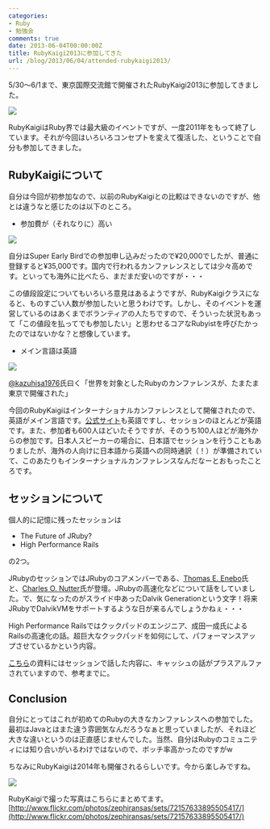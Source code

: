 ```yaml
---
categories:
- Ruby
- 勉強会
comments: true
date: 2013-06-04T00:00:00Z
title: RubyKaigi2013に参加してきた
url: /blog/2013/06/04/attended-rubykaigi2013/
---
```


5/30〜6/1まで、東京国際交流館で開催されたRubyKaigi2013に参加してきました。

<img src="http://farm3.staticflickr.com/2886/8924755070_a89349e1a3_n.jpg"/>

RubyKaigiはRuby界では最大級のイベントですが、一度2011年をもって終了しています。それが今回はいろいろコンセプトを変えて復活した、ということで自分も参加してきました。

## RubyKaigiについて

自分は今回が初参加なので、以前のRubyKaigiとの比較はできないのですが、他とは違うなと感じたのは以下のところ。

- 参加費が（それなりに）高い

<img src="http://farm6.staticflickr.com/5346/8924581912_d947d91aa0_n.jpg"/>

自分はSuper Early Birdでの参加申し込みだったので¥20,000でしたが、普通に登録すると¥35,000です。国内で行われるカンファレンスとしては少々高めです。といっても海外に比べたら、まだまだ安いのですが・・・

この値段設定についてもいろいろ意見はあるようですが、RubyKaigiクラスになると、ものすごい人数が参加したいと思うわけです。しかし、そのイベントを運営しているのはあくまでボランティアの人たちですので、そういった状況もあって「この値段を払ってでも参加したい」と思わせるコアなRubyistを呼びたかったのではないかな？と想像しています。

- メイン言語は英語

<img src="http://farm6.staticflickr.com/5457/8924657854_2a9796348e_n.jpg"/>

[@kazuhisa1976](https://twitter.com/kazuhisa1976)氏曰く「世界を対象としたRubyのカンファレンスが、たまたま東京で開催された」

今回のRubyKaigiはインターナショナルカンファレンスとして開催されたので、英語がメイン言語です。[公式サイト](http://rubykaigi.org/2013/)も英語ですし、セッションのほとんどが英語です。また、参加者も600人ほどいたそうですが、そのうち100人ほどが海外からの参加です。日本人スピーカーの場合に、日本語でセッションを行うこともありましたが、海外の人向けに日本語から英語への同時通訳（！）が準備されていて、このあたりもインターナショナルカンファレンスなんだなーとおもったことろです。


## セッションについて

個人的に記憶に残ったセッションは

- The Future of JRuby?
- High Performance Rails

の2つ。

JRubyのセッションではJRubyのコアメンバーである、[Thomas E. Enebo](https://twitter.com/tom_enebo)氏と、[Charles O. Nutter](https://twitter.com/headius)氏が登壇。JRubyの高速化などについて話をしていました。で、気になったのがスライド中あったDalvik Generationという文字！将来JRubyでDalvikVMをサポートするような日が来るんでしょうかねぇ・・・

High Performance Railsではクックパッドのエンジニア、成田一成氏によるRailsの高速化の話。超巨大なクックパッドを如何にして、パフォーマンスアップさせているかという内容。

[こちら](https://speakerdeck.com/mirakui/high-performance-rails-long-edition)の資料にはセッションで話した内容に、キャッシュの話がプラスアルファされていますので、参考までに。


## Conclusion

自分にとってはこれが初めてのRubyの大きなカンファレンスへの参加でした。最初はJavaとはまた違う雰囲気なんだろうなぁと思っていましたが、それほど大きな違いというのは正直感じませんでした。当然、自分はRubyのコミュニティには知り合いがいるわけではないので、ボッチ率高かったのですがw

ちなみにRubyKaigiは2014年も開催されるらしいです。今から楽しみですね。

<img src="http://farm4.staticflickr.com/3830/8924877780_d5b2395e65_n.jpg"/>

RubyKaigiで撮った写真はこちらにまとめてます。
[http://www.flickr.com/photos/zephiransas/sets/72157633895505417/](http://www.flickr.com/photos/zephiransas/sets/72157633895505417/)
